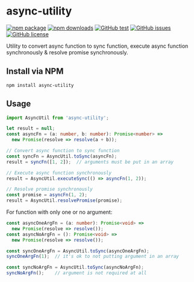 # **async-utility**

[![npm package](https://img.shields.io/npm/v/async-utility)](https://www.npmjs.com/package/async-utility)
[![npm downloads](https://img.shields.io/npm/dt/async-utility)](https://www.npmjs.com/package/async-utility)
[![GitHub test](https://github.com/ahzhezhe/async-utility/workflows/test/badge.svg?branch=master)](https://github.com/ahzhezhe/async-utility)
[![GitHub issues](https://img.shields.io/github/issues/ahzhezhe/async-utility)](https://github.com/ahzhezhe/async-utility/issues)
[![GitHub license](https://img.shields.io/github/license/ahzhezhe/async-utility)](https://github.com/ahzhezhe/async-utility/blob/master/LICENSE)

Utility to convert async function to sync function, execute async function synchronously & resolve promise synchronously.

## **Install via NPM**

```
npm install async-utility
```

## **Usage**

```typescript
import AsyncUtil from 'async-utility';

let result = null;
const asyncFn = (a: number, b: number): Promise<number> =>
  new Promise(resolve => resolve(a + b));

// Convert async function to sync function
const syncFn = AsyncUtil.toSync(asyncFn);
result = syncFn([1, 2]);  // arguments must be put in an array

// Execute async function synchronously
result = AsyncUtil.executeSync(() => asyncFn(1, 2));

// Resolve promise synchronously
const promise = asyncFn(1, 2);
result = AsyncUtil.resolvePromise(promise);
```

For function with only one or no argument:
```typescript
const asyncOneArgFn = (a: number): Promise<void> =>
  new Promise(resolve => resolve());
const asyncNoArgFn = (): Promise<void> =>
  new Promise(resolve => resolve());

const syncOneArgFn = AsyncUtil.toSync(asyncOneArgFn);
syncOneArgFn(1);  // it's ok to not putting argument in an array

const syncNoArgFn = AsyncUtil.toSync(asyncNoArgFn);
syncNoArgFn();    // argument is not required at all
```
